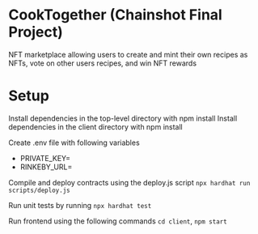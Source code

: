 # CookTogether (Chainshot Final Project)
NFT marketplace allowing users to create and mint their own recipes as NFTs, vote on other users recipes, and win NFT rewards


# Setup
Install dependencies in the top-level directory with npm install
Install dependencies in the client directory with npm install

Create .env file with following variables
- PRIVATE_KEY=
- RINKEBY_URL=

Compile and deploy contracts using the deploy.js script `npx hardhat run scripts/deploy.js`

Run unit tests by running `npx hardhat test`

Run frontend using the following commands `cd client`, `npm start`
